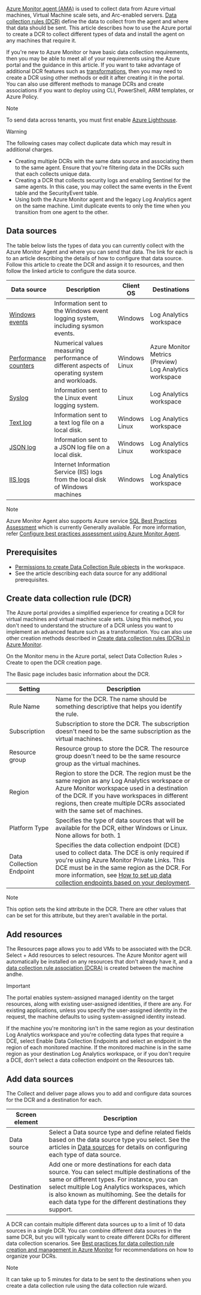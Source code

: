 [Azure Monitor agent (AMA)](/azure/azure-monitor/agents/azure-monitor-agent-overview) is used to collect data from Azure virtual machines, Virtual Machine scale sets, and Arc-enabled servers. [Data collection rules (DCR)](/azure/azure-monitor/essentials/data-collection-rule-overview) define the data to collect from the agent and where that data should be sent. This article describes how to use the Azure portal to create a DCR to collect different types of data and install the agent on any machines that require it.

If you're new to Azure Monitor or have basic data collection requirements, then you may be able to meet all of your requirements using the Azure portal and the guidance in this article. If you want to take advantage of additional DCR features such as [transformations](/azure/azure-monitor/essentials/data-collection-transformations), then you may need to create a DCR using other methods or edit it after creating it in the portal. You can also use different methods to manage DCRs and create associations if you want to deploy using CLI, PowerShell, ARM templates, or Azure Policy.

> [!NOTE]
> To send data across tenants, you must first enable [Azure Lighthouse](/azure/lighthouse/overview).

> [!WARNING]
> The following cases may collect duplicate data which may result in additional charges.

 -  Creating multiple DCRs with the same data source and associating them to the same agent. Ensure that you're filtering data in the DCRs such that each collects unique data.
 -  Creating a DCR that collects security logs and enabling Sentinel for the same agents. In this case, you may collect the same events in the Event table and the SecurityEvent table.
 -  Using both the Azure Monitor agent and the legacy Log Analytics agent on the same machine. Limit duplicate events to only the time when you transition from one agent to the other.

## Data sources

The table below lists the types of data you can currently collect with the Azure Monitor Agent and where you can send that data. The link for each is to an article describing the details of how to configure that data source. Follow this article to create the DCR and assign it to resources, and then follow the linked article to configure the data source.

| **Data source**                                                                                            | **Description**                                                                                | **Client OS**    | **Destinations**                                           |
| ---------------------------------------------------------------------------------------------------------- | ---------------------------------------------------------------------------------------------- | ---------------- | ---------------------------------------------------------- |
| [Windows events](/azure/azure-monitor/agents/data-collection-windows-events)    | Information sent to the Windows event logging system, including sysmon events.                 | Windows          | Log Analytics workspace                                    |
| [Performance counters](/azure/azure-monitor/agents/data-collection-performance) | Numerical values measuring performance of different aspects of operating system and workloads. | Windows<br>Linux | Azure Monitor Metrics (Preview)<br>Log Analytics workspace |
| [Syslog](/azure/azure-monitor/agents/data-collection-syslog)                    | Information sent to the Linux event logging system.                                            | Linux            | Log Analytics workspace                                    |
| [Text log](/azure/azure-monitor/agents/data-collection-log-text)                | Information sent to a text log file on a local disk.                                           | Windows<br>Linux | Log Analytics workspace                                    |
| [JSON log](/azure/azure-monitor/agents/data-collection-log-json)                | Information sent to a JSON log file on a local disk.                                           | Windows<br>Linux | Log Analytics workspace                                    |
| [IIS logs](/azure/azure-monitor/agents/data-collection-iis)                     | Internet Information Service (IIS) logs from the local disk of Windows machines                | Windows          | Log Analytics workspace                                    |

> [!NOTE]
> Azure Monitor Agent also supports Azure service [SQL Best Practices Assessment](/sql/sql-server/azure-arc/assess/) which is currently Generally available. For more information, refer [Configure best practices assessment using Azure Monitor Agent](/sql/sql-server/azure-arc/assess#enable-best-practices-assessment).

## Prerequisites

 -  [Permissions to create Data Collection Rule objects](/azure/azure-monitor/essentials/data-collection-rule-create-edit#permissions) in the workspace.
 -  See the article describing each data source for any additional prerequisites.

## Create data collection rule (DCR)

The Azure portal provides a simplified experience for creating a DCR for virtual machines and virtual machine scale sets. Using this method, you don't need to understand the structure of a DCR unless you want to implement an advanced feature such as a transformation. You can also use other creation methods described in [Create data collection rules (DCRs) in Azure Monitor](/azure/azure-monitor/essentials/data-collection-rule-create-edit).

On the Monitor menu in the Azure portal, select Data Collection Rules &gt; Create to open the DCR creation page.

The Basic page includes basic information about the DCR.

| **Setting**              | **Description**                                                                                                                                                                                                                                                                                                                                                                      |
| ------------------------ | ------------------------------------------------------------------------------------------------------------------------------------------------------------------------------------------------------------------------------------------------------------------------------------------------------------------------------------------------------------------------------------ |
| Rule Name                | Name for the DCR. The name should be something descriptive that helps you identify the rule.                                                                                                                                                                                                                                                                                         |
| Subscription             | Subscription to store the DCR. The subscription doesn't need to be the same subscription as the virtual machines.                                                                                                                                                                                                                                                                    |
| Resource group           | Resource group to store the DCR. The resource group doesn't need to be the same resource group as the virtual machines.                                                                                                                                                                                                                                                              |
| Region                   | Region to store the DCR. The region must be the same region as any Log Analytics workspace or Azure Monitor workspace used in a destination of the DCR. If you have workspaces in different regions, then create multiple DCRs associated with the same set of machines.                                                                                                             |
| Platform Type            | Specifies the type of data sources that will be available for the DCR, either Windows or Linux. None allows for both. 1                                                                                                                                                                                                                                                              |
| Data Collection Endpoint | Specifies the data collection endpoint (DCE) used to collect data. The DCE is only required if you're using Azure Monitor Private Links. This DCE must be in the same region as the DCR. For more information, see [How to set up data collection endpoints based on your deployment](/azure/azure-monitor/essentials/data-collection-endpoint-overview). |

> [!NOTE]
> This option sets the kind attribute in the DCR. There are other values that can be set for this attribute, but they aren't available in the portal.

## Add resources

The Resources page allows you to add VMs to be associated with the DCR. Select + Add resources to select resources. The Azure Monitor agent will automatically be installed on any resources that don't already have it, and a [data collection rule association (DCRA)](/azure/azure-monitor/essentials/data-collection-rule-overview#data-collection-rule-associations-dcra) is created between the machine andhe.

> [!IMPORTANT]
> The portal enables system-assigned managed identity on the target resources, along with existing user-assigned identities, if there are any. For existing applications, unless you specify the user-assigned identity in the request, the machine defaults to using system-assigned identity instead.

If the machine you're monitoring isn't in the same region as your destination Log Analytics workspace and you're collecting data types that require a DCE, select Enable Data Collection Endpoints and select an endpoint in the region of each monitored machine. If the monitored machine is in the same region as your destination Log Analytics workspace, or if you don't require a DCE, don't select a data collection endpoint on the Resources tab.

## Add data sources

The Collect and deliver page allows you to add and configure data sources for the DCR and a destination for each.

| **Screen element** | **Description**                                                                                                                                                                                                                                                                                             |
| ------------------ | ----------------------------------------------------------------------------------------------------------------------------------------------------------------------------------------------------------------------------------------------------------------------------------------------------------- |
| Data source        | Select a Data source type and define related fields based on the data source type you select. See the articles in [Data sources](/azure/azure-monitor/agents/azure-monitor-agent-data-collection#data-sources) for details on configuring each type of data source.              |
| Destination        | Add one or more destinations for each data source. You can select multiple destinations of the same or different types. For instance, you can select multiple Log Analytics workspaces, which is also known as multihoming. See the details for each data type for the different destinations they support. |

A DCR can contain multiple different data sources up to a limit of 10 data sources in a single DCR. You can combine different data sources in the same DCR, but you will typically want to create different DCRs for different data collection scenarios. See [Best practices for data collection rule creation and management in Azure Monitor](/azure/azure-monitor/essentials/data-collection-rule-best-practices) for recommendations on how to organize your DCRs.

> [!NOTE]
> It can take up to 5 minutes for data to be sent to the destinations when you create a data collection rule using the data collection rule wizard.
